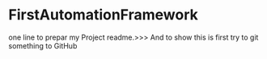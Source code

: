 # FirstAutomationFramework

one line to prepar my Project readme.>>>
And to show this is first try to git something to GitHub


